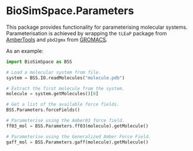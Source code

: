 # BioSimSpace.Parameters

This package provides functionality for parameterising molecular systems.
Parameterisation is achieved by wrapping the `tLEaP` package from
[AmberTools](http://ambermd.org/AmberTools.php) and `pbd2gmx` from
[GROMACS](http://www.gromacs.org).

As an example:

```python
import BioSimSpace as BSS

# Load a molecular system from file.
system = BSS.IO.readMolecules("molecule.pdb")

# Extract the first molecule from the system.
molecule = system.getMolecules()[0]

# Get a list of the available force fields.
BSS.Parameters.forceFields()

# Parameterise using the Amber03 force field.
ff03_mol = BSS.Parameters.ff03(molecule).getMolecule()

# Parameterise using the Generalized Amber Force Field.
gaff_mol = BSS.Parameters.gaff(molecule).getMolecule()
```

